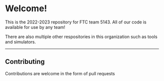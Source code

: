# Welcome!

This is the 2022-2023 repository for FTC team 5143. All of our code is available for use by any team!

There are also multiple other respositories in this organization such as tools and simulators.

---

## Contributing

Contributions are welcome in the form of pull requests
